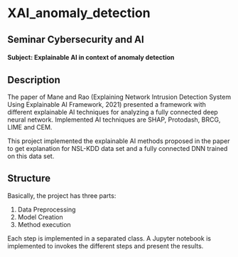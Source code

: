 # XAI_anomaly_detection

## Seminar Cybersecurity and AI
#### Subject: Explainable AI in context of anomaly detection

## Description
The paper of Mane and Rao (Explaining Network Intrusion Detection System Using Explainable AI Framework, 2021) presented a framework with different explainable AI techniques for analyzing a fully connected deep neural network. Implemented AI techniques are SHAP, Protodash, BRCG, LIME and CEM.

This project implemented the explainable AI methods proposed in the paper to get explanation for NSL-KDD data set and a fully connected DNN trained on this data set.

## Structure
Basically, the project has three parts:
1. Data Preprocessing
2. Model Creation
3. Method execution

Each step is implemented in a separated class. A Jupyter notebook is implemented to invokes the different steps and present the results.
